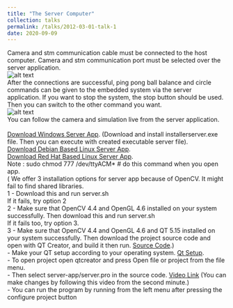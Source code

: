 ```yaml
---
title: "The Server Computer"
collection: talks
permalink: /talks/2012-03-01-talk-1
date: 2020-09-09
---
```


Camera and stm communication cable must be connected to the host computer.
Camera and stm communication port must be selected over the server application.
<br>
![alt text](1.jpg "Title")
<br>
After the connections are successful, ping pong ball balance and circle commands can be
given to the embedded system via the server application. If you want to stop the system,
the stop button should be used. Then you can switch to the other command you want.
<br>
![alt text](2.jpg "Title")
<br>
You can follow the camera and simulation live from the server application.
<br><br>
[Download Windows Server App](https://drive.google.com/file/d/1MOHLHYeqwyu88tilU3LuwtClniOyEfKr/view?usp=sharing). (Download and install installerserver.exe file. Then you can execute with created executable server file).<br>
[Download Debian Based Linux Server App](https://drive.google.com/file/d/1zlhuZJRsyQbLbgAfyA3k_4q8ECMD1tWT/view?usp=sharing).<br>
[Download Red Hat Based Linux Server App](https://drive.google.com/file/d/1-szmUWDnNqYDfc6aIumJfNsbrYPDxxjh/view?usp=sharing).<br>
Note : sudo chmod 777 /dev/ttyACM* # do this command when you open app. <br>
( We offer 3 installation options for server app because of OpenCV. It might fail to find shared libraries.<br>
  1 - Download this and run server.sh<br>
  If it fails, try option 2<br>
  2 - Make sure that OpenCV 4.4 and OpenGL 4.6 installed on your system successfully. Then download this and run server.sh<br>
  If it fails too, try option 3.<br>
  3 - Make sure that OpenCV 4.4 and OpenGL 4.6 and QT 5.15 installed on your system successfully. Then download the project source code and open with QT Creator, and build it then run. [Source Code](https://drive.google.com/file/d/1IzxJE7Hz5Um6u59_gSusWgpBR9nzZjx8/view?usp=sharing).) <br>
    - Make your QT setup according to your operating system. [Qt Setup](https://download.qt.io/official_releases/qt/5.14/5.14.2/). <br>
    - To open project open qtcreator and press Open file or project from the file menu. <br>
    - Then select server-app/server.pro in the source code. [Video Link](https://www.youtube.com/watch?v=kL0qfuLqB0U) (You can make changes by following this video from the second minute.)<br>
    - You can run the program by running from the left menu after pressing the configure project button<br>
